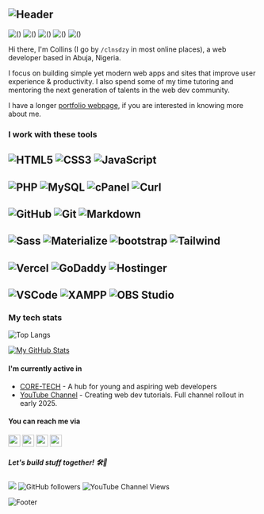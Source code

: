 ![Header](https://capsule-render.vercel.app/api?type=waving&height=150&color=gradient&text=Collins%20Okoroafor&textBg=false&fontColor=fff&fontSize=50&section=header)
---
![()](https://img.shields.io/badge/FULLSTACK-134074) ![()](https://img.shields.io/badge/DEVOPS-134074) ![()](https://img.shields.io/badge/MENTORING-134074) ![()](https://img.shields.io/badge/TUTORING-134074) ![()](https://img.shields.io/badge/GAMING-134074)

Hi there, I'm Collins (I go by `/clnsdzy` in most online places), a web developer based in Abuja, Nigeria.

I focus on building simple yet modern web apps and sites that improve user experience & productivity. I also spend some of my time tutoring and mentoring the next generation of talents in the web dev community.

I have a longer [portfolio webpage,](https://collinsduzzy.github.io/) if you are interested in knowing more about me.

### I work with these tools

![HTML5](https://img.shields.io/badge/-HTML5-E34F26?style=flat-square&logo=html5&logoColor=white)
![CSS3](https://img.shields.io/badge/-CSS3-1572B6?style=flat-square&logo=css3)
![JavaScript](https://img.shields.io/badge/-JavaScript-F7DF1E?style=flat-square&logo=javascript&logoColor=black)
---
![PHP](https://img.shields.io/badge/-PHP-777BB4?style=flat-square&logo=php&logoColor=white)
![MySQL](https://img.shields.io/badge/-MySQL-4479A1?style=flat-square&logo=mysql&logoColor=white)
![cPanel](https://img.shields.io/badge/-cPanel-FF6C2C?style=flat-square&logo=cpanel&logoColor=white)
![Curl](https://img.shields.io/badge/-Curl-073551?style=flat-square&logo=curl&logoColor=white)
---
![GitHub](https://img.shields.io/badge/-GitHub-181717?style=flat-square&logo=github&logoColor=white)
![Git](https://img.shields.io/badge/-Git-F05032?style=flat-square&logo=git&logoColor=white)
![Markdown](https://img.shields.io/badge/-Markdown-181717?style=flat-square&logo=markdown&logoColor=white)
---
![Sass](https://img.shields.io/badge/-Sass-CC6699?style=flat-square&logo=sass&logoColor=white)
![Materialize](https://img.shields.io/badge/-MaterializeCSS-ee6e73?style=flat-square&logo=matomo&logoColor=white)
![bootstrap](https://img.shields.io/badge/-Bootstrap-7952B3?style=flat-square&logo=bootstrap&logoColor=white)
![Tailwind](https://img.shields.io/badge/-TailwindCSS-06B6D4?style=flat-square&logo=tailwindcss&logoColor=white)
---
![Vercel](https://img.shields.io/badge/-Vercel-000000?style=flat-square&logo=vercel&logoColor=white)
![GoDaddy](https://img.shields.io/badge/-GoDaddy-1BDBDB?style=flat-square&logo=GoDaddy&logoColor=white)
![Hostinger](https://img.shields.io/badge/-Hostinger-673DE6?style=flat-square&logo=Hostinger&logoColor=white)
---
![VSCode](https://img.shields.io/badge/-VScode-29B6F6?style=flat-square&logo=coder&logoColor=white)
![XAMPP](https://img.shields.io/badge/-XAMPP-FB7A24?style=flat-square&logo=XAMPP&logoColor=white)
![OBS Studio](https://img.shields.io/badge/-OBS_Studio-302E31?style=flat-square&logo=OBSStudio&logoColor=white)
---
### My tech stats

![Top Langs](https://github-readme-stats.vercel.app/api/top-langs/?username=collinsduzzy&layout=compact&hide_progress=true&theme=transparent&card_width=400)

[![My GitHub Stats](https://github-readme-stats.vercel.app/api?username=collinsduzzy&show=prs_merged,prs_merged_percentage&show_icons=true&theme=transparent&hide_title=true&rank_icon=github&card_width=400)](https://github.com/anuraghazra/github-readme-stats) 



#### I'm currently active in

- [CORE-TECH](https://github.com/coresystechng) - A hub for young and aspiring web developers
- [YouTube Channel](https://youtube.com/@collinsduzzy) - Creating web dev tutorials. Full channel rollout in early 2025.


#### You can reach me via

[<img height="24" width="24" src="https://cdn.simpleicons.org/gmail" />](mailto:collins.okoroafor@outlook.com)
[<img height="24" width="24" src="https://cdn.simpleicons.org/X" />](https://www.twitter.com/clnsdzy)
[<img height="24" width="24" src="https://cdn.simpleicons.org/instagram" />](https://www.instagram.com/clnsdzy)
[<img height="24" width="24" src="https://cdn.simpleicons.org/linkedin" />](https://www.linkedin.com/in/collins-okoroafor-60732b12a/)

##### Let's build stuff together! 🛠🚀

 ![](https://komarev.com/ghpvc/?username=collinsduzzy&style=flat-style) ![GitHub followers](https://img.shields.io/github/followers/collinsduzzy) ![YouTube Channel Views](https://img.shields.io/youtube/channel/views/UCJhOn2pMQF5gSCdrziqexCQ)

 ![Footer](https://capsule-render.vercel.app/api?type=waving&height=60&color=gradient&textBg=false&fontColor=134074&fontSize=60&section=footer)
